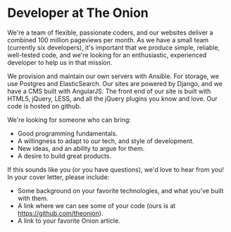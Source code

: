 Developer at The Onion
=======================

We're a team of flexible, passionate coders, and our websites deliver a combined 100 million pageviews per month. As we have a small team (currently six developers), it's important that we produce simple, reliable, well-tested code, and we're looking for an enthusiastic, experienced developer to help us in that mission.

We provision and maintain our own servers with Ansible. For storage, we use Postgres and ElasticSearch. Our sites are powered by Django, and we have a CMS built with AngularJS. The front end of our site is built with HTML5, jQuery, LESS, and all the jQuery plugins you know and love. Our code is hosted on github.

We're looking for someone who can bring:

  - Good programming fundamentals.
  - A willingness to adapt to our tech, and style of development.
  - New ideas, and an ability to argue for them.
  - A desire to build great products.

If this sounds like you (or you have questions), we'd love to hear from you! In your cover letter, please include:

 - Some background on your favorite technologies, and what you've built with them.
 - A link where we can see some of your code (ours is at https://github.com/theonion).
 - A link to your favorite Onion article.
